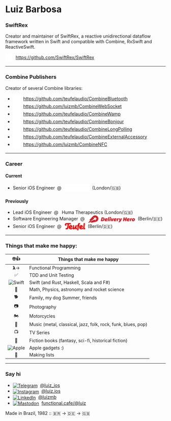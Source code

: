 # Luiz Barbosa

### SwiftRex
Creator and maintainer of SwiftRex, a reactive unidirectional dataflow framework written in Swift and compatible with Combine, RxSwift and ReactiveSwift.

<div>
  <a href="https://github.com/SwiftRex/SwiftRex"><img src="github-mark-white.png" alt="SwiftRex GitHub" height=24 valign="middle" /></a>&nbsp;
  <a href="https://github.com/SwiftRex/SwiftRex">https://github.com/SwiftRex/SwiftRex</a>
</a>

---

### Combine Publishers
Creator of several Combine libraries:

<ul>
  <li>
    <a href="https://github.com/teufelaudio/CombineBluetooth"><img src="github-mark-white.png" alt="CombineBluetooth GitHub" height=24 valign="middle" /></a>&nbsp;
    <a href="https://github.com/teufelaudio/CombineBluetooth">https://github.com/teufelaudio/CombineBluetooth</a>
  </li>

  <li>
    <a href="https://github.com/luizmb/CombineWebSocket"><img src="github-mark-white.png" alt="CombineWebSocket GitHub" height=24 valign="middle" /></a>&nbsp;
    <a href="https://github.com/luizmb/CombineWebSocket">https://github.com/luizmb/CombineWebSocket</a>
  </li>

  <li>
    <a href="https://github.com/teufelaudio/CombineWamp"><img src="github-mark-white.png" alt="CombineWamp GitHub" height=24 valign="middle" /></a>&nbsp;
    <a href="https://github.com/teufelaudio/CombineWamp">https://github.com/teufelaudio/CombineWamp</a>
  </li>

  <li>
    <a href="https://github.com/teufelaudio/CombineBonjour"><img src="github-mark-white.png" alt="CombineBonjour GitHub" height=24 valign="middle" /></a>&nbsp;
    <a href="https://github.com/teufelaudio/CombineBonjour">https://github.com/teufelaudio/CombineBonjour</a>
  </li>

  <li>
    <a href="https://github.com/teufelaudio/CombineLongPolling"><img src="github-mark-white.png" alt="CombineLongPolling GitHub" height=24 valign="middle" /></a>&nbsp;
    <a href="https://github.com/teufelaudio/CombineLongPolling">https://github.com/teufelaudio/CombineLongPolling</a>
  </li>

  <li>
    <a href="https://github.com/teufelaudio/CombineExternalAccessory"><img src="github-mark-white.png" alt="CombineExternalAccessory GitHub" height=24 valign="middle" /></a>&nbsp;
    <a href="https://github.com/teufelaudio/CombineExternalAccessory">https://github.com/teufelaudio/CombineExternalAccessory</a>
  </li>

  <li>
    <a href="https://github.com/luizmb/CombineNFC"><img src="github-mark-white.png" alt="CombineNFC GitHub" height=24 valign="middle" /></a>&nbsp;
    <a href="https://github.com/luizmb/CombineNFC">https://github.com/luizmb/CombineNFC</a>
  </li>
</ul>

---

### Career
#### Current 

<ul>
  <li>
    Senior iOS Engineer&ensp;@&ensp;
    <a href="https://withplum.com"><img src="plum-logo-light.svg" alt="Plum FinTech Website" height=24 valign="middle" /></a>&nbsp;
    (London/🇬🇧)
  </li>
</ul>

#### Previously

<ul>
  <li>
    Lead iOS Engineer&ensp;@&ensp;
    Huma Therapeutics (London/🇬🇧)
  </li>
  
  <li>
    Software Engineering Manager&ensp;@&ensp;
    <a href="https://www.deliveryhero.com"><img src="dh.svg" alt="Delivery Hero Website" height=24 valign="middle" /></a>&nbsp;
    (Berlin/🇩🇪)
  </li>

  <li>
    Senior iOS Engineer&ensp;@&ensp;
    <a href="https://teufel.de"><img src="teufel.svg" alt="Lautsprecher Teufel Website" height=24 valign="middle" /></a>&nbsp;
    (Berlin/🇩🇪)
  </li>

</ul>

---

### Things that make me happy:

| 🤓👍 | Things that make me happy |
| :---: | ---- |
| 𝝺→ | Functional Programming |
| ✅ | TDD and Unit Testing |
| <img src="https://swift.org/favicon.ico" alt="Swift" height=24 /> | Swift (and Rust, Haskell, Scala and F#) |
| 🚀 | Math, Physics, astronomy and rocket science |
| 🐕 | Family, my dog Summer, friends |
| 📷 | Photography |
| 🏍️ | Motorcycles |
| 🎸 | Music (metal, classical, jazz, folk, rock, funk, blues, pop) |
| 📺 | TV Series |
| 📖 | Fiction books (fantasy, sci-fi, historical fiction) |
| <img src="https://apple.com/favicon.ico" alt="Apple" height=24 /> | Apple gadgets :) |
| 📝 | Making lists |

---

### Say hi

<ul>
  <li>
    <a href="https://t.me/luiz_ios"><img src="https://t.me/favicon.ico" alt="Telegram" height=24 valign="middle" /></a>&nbsp;
    <a href="https://t.me/luiz_ios">@luiz_ios</a>
  </li>

  <li>
    <a href="https://www.instagram.com/luiz.ios"><img src="https://www.instagram.com/favicon.ico" alt="Instagram" height=24 valign="middle" /></a>&nbsp;
    <a href="https://www.instagram.com/luiz.ios">@luiz.ios</a>
  </li>

  <li>
    <a href="https://www.linkedin.com/in/luizmb"><img src="https://www.linkedin.com/favicon.ico" alt="LinkedIn" height=24 valign="middle" /></a>&nbsp;
    <a href="https://www.linkedin.com/in/luizmb">@luizmb</a>
  </li>

  <li>
    <a href="https://functional.cafe/@luiz"><img src="https://functional.cafe/favicon.ico" alt="Mastodon" height=24 valign="middle" /></a>&nbsp;
    <a href="https://functional.cafe/@luiz">functional.cafe/@luiz</a>
  </li>
</ul>

Made in Brazil, 1982 :: 🇧🇷 -> 🇩🇪 -> 🇬🇧
